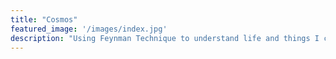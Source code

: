 ```yaml
---
title: "Cosmos"
featured_image: '/images/index.jpg'
description: "Using Feynman Technique to understand life and things I covet"
---
```


